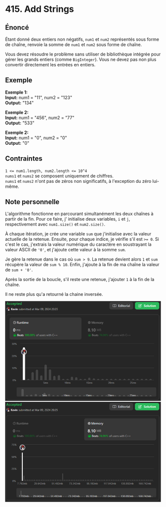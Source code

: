 # 415. Add Strings

## Énoncé

Étant donné deux entiers non négatifs, `num1` et `num2` représentés sous forme de chaîne, renvoie la somme de `num1` et `num2` sous forme de chaîne.

Vous devez résoudre le problème sans utiliser de bibliothèque intégrée pour gérer les grands entiers (comme `BigInteger`). Vous ne devez pas non plus convertir directement les entrées en entiers.

## Exemple

**Exemple 1:**  
**Input:** num1 = "11", num2 = "123"  
**Output:** "134"

**Exemple 2:**  
**Input:** num1 = "456", num2 = "77"  
**Output:** "533"

**Exemple 2:**  
**Input:** num1 = "0", num2 = "0"  
**Output:** "0"

## Contraintes

`1 <= num1.length, num2.length <= 10^4`  
`nums1` et `nums2` se composent uniquement de chiffres.  
`nums1` et `nums2` n'ont pas de zéros non significatifs, à l'exception du zéro lui-même.

## Note personnelle

L'algorithme fonctionne en parcourant simultanément les deux chaînes à partir de la fin. Pour ce faire, j' initialise deux variables, `i` et `j`, respectivement avec `num1.size()` et `num2.size()`.

À chaque itération, je crée une variable `sum` que j'initialise avec la valeur actuelle de la retenue.
Ensuite, pour chaque indice, je vérifie s'il est `>= 0`. Si c'est le cas, j'extrais la valeur numérique du caractère en soustrayant la valeur ASCII de `'0'`, et j'ajoute cette valeur à la somme `sum`.

Je gère la retenue dans le cas où `sum > 9`. La retenue devient alors `1` et `sum` récupère la valeur de `sum % 10`.
Enfin, j'ajoute à la fin de ma chaîne la valeur de `sum + '0'`.

Après la sortie de la boucle, s'il reste une retenue, j'ajouter `1` à la fin de la chaîne.

Il ne reste plus qu'a retourné la chaine inversée.

<img src="../imgs/0415-runtime.png"/>
<img src="../imgs/0415-memory.png"/>
